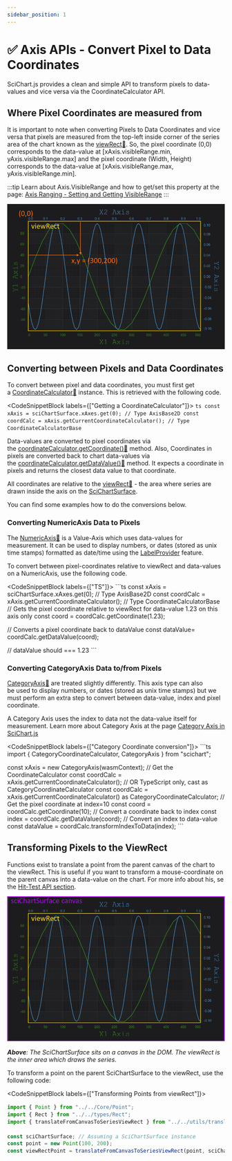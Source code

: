 ```yaml
---
sidebar_position: 1
---
```


# ✅ Axis APIs - Convert Pixel to Data Coordinates

SciChart.js provides a clean and simple API to transform pixels to data-values and vice versa via the CoordinateCalculator API.

Where Pixel Coordinates are measured from
-----------------------------------------

It is important to note when converting Pixels to Data Coordinates and vice versa that pixels are measured from the top-left inside corner of the series area of the chart known as the [viewRect:blue_book:](https://www.scichart.com/documentation/js/current/typedoc/classes/axisbase2d.html#viewrect). So, the pixel coordinate (0,0) corresponds to the data-value at [xAxis.visibleRange.min, yAxis.visibleRange.max] and the pixel coordinate (Width, Height) corresponds to the data-value at [xAxis.visibleRange.max, yAxis.visibleRange.min].

:::tip
Learn about Axis.VisibleRange and how to get/set this property at the page: [Axis Ranging - Setting and Getting VisibleRange](/docs/2d-charts/axis-api/ranging-scaling/set-range-zoom-to-fit)
:::

![Converting pixel coordinates to data coordinates using SciChart.js Fast Realtime JavaScript Charts](img/1.png)

Converting between Pixels and Data Coordinates
----------------------------------------------

To convert between pixel and data coordinates, you must first get a [CoordinateCalculator:blue_book:](https://www.scichart.com/documentation/js/current/typedoc/classes/coordinatecalculatorbase.html) instance. This is retrieved with the following code.

<CodeSnippetBlock labels={["Getting a CoordinateCalculator"]}>
    ```ts
const xAxis = sciChartSurface.xAxes.get(0); // Type AxisBase2D
const coordCalc = xAxis.getCurrentCoordinateCalculator(); // Type CoordinateCalculatorBase
    ```
</CodeSnippetBlock>


Data-values are converted to pixel coordinates via the [coordinateCalculator.getCoordinate():blue_book:](https://www.scichart.com/documentation/js/current/typedoc/classes/coordinatecalculatorbase.html#getcoordinate) method. Also, Coordinates in pixels are converted back to chart data-values via the [coordinateCalculator.getDataValue():blue_book:](https://www.scichart.com/documentation/js/current/typedoc/classes/coordinatecalculatorbase.html#getdatavalue) method. It expects a coordinate in pixels and returns the closest data value to that coordinate.

All coordinates are relative to the [viewRect:blue_book:](https://www.scichart.com/documentation/js/current/typedoc/classes/axisbase2d.html#viewrect) - the area where series are drawn inside the axis on the [SciChartSurface](/docs/2d-charts/surface/scichart-surface-type-overview).

You can find some examples how to do the conversions below.

### Converting NumericAxis Data to Pixels

The [NumericAxis:blue_book:](https://www.scichart.com/documentation/js/current/typedoc/enums/eaxistype.html#numericaxis) is a Value-Axis which uses data-values for measurement. It can be used to display numbers, or dates (stored as unix time stamps) formatted as date/time using the [LabelProvider](/docs/2d-charts/axis-api/axis-labels/label-provider-api-overview) feature.

To convert between pixel-coordinates relative to viewRect and data-values on a NumericAxis, use the following code.

<CodeSnippetBlock labels={["TS"]}>
    ```ts
const xAxis = sciChartSurface.xAxes.get(0); // Type AxisBase2D
const coordCalc = xAxis.getCurrentCoordinateCalculator(); // Type CoordinateCalculatorBase
// Gets the pixel coordinate relative to viewRect for data-value 1.23 on this axis only
const coord = coordCalc.getCoordinate(1.23);

// Converts a pixel coordinate back to dataValue
const dataValue= coordCalc.getDataValue(coord);

// dataValue should === 1.23
    ```
</CodeSnippetBlock>

### Converting CategoryAxis Data to/from Pixels

[CategoryAxis:blue_book:](https://www.scichart.com/documentation/js/current/typedoc/enums/eaxistype.html#categoryaxis) are treated slightly differently. This axis type can also be used to display numbers, or dates (stored as unix time stamps) but we must perform an extra step to convert between data-value, index and pixel coordinate.

A Category Axis uses the index to data not the data-value itself for measurement. Learn more about Category Axis at the page [Category Axis in SciChart.js](/docs/2d-charts/axis-api/axis-types/category-axis)

<CodeSnippetBlock labels={["Category Coordinate conversion"]}>
    ```ts
import { CategoryCoordinateCalculator, CategoryAxis } from "scichart";

const xAxis = new CategoryAxis(wasmContext);
// Get the CoordinateCalculator
const coordCalc = xAxis.getCurrentCoordinateCalculator();
// OR TypeScript only, cast as CategoryCoordinateCalculator
const coordCalc = xAxis.getCurrentCoordinateCalculator() as CategoryCoordinateCalculator;
// Get the pixel coordinate at index=10
const coord = coordCalc.getCoordinate(10);
// Convert a coordinate back to index
const index = coordCalc.getDataValue(coord);
// Convert an index to data-value
const dataValue = coordCalc.transformIndexToData(index);
    ```
</CodeSnippetBlock>

Transforming Pixels to the ViewRect
-----------------------------------

Functions exist to translate a point from the parent canvas of the chart to the viewRect. This is useful if you want to transform a mouse-coordinate on the parent canvas into a data-value on the chart. For more info about his, se the [Hit-Test API section](/docs/2d-charts/chart-types/hit-test-api/hit-test-api-overview).

![](img/2.png)

_**Above**: The SciChartSurface sits on a canvas in the DOM. The viewRect is the inner area which draws the series._

To transform a point on the parent SciChartSurface to the viewRect, use the following code:

<CodeSnippetBlock labels={["Transforming Points from viewRect"]}>
```ts
import { Point } from "../../Core/Point";
import { Rect } from "../../types/Rect";
import { translateFromCanvasToSeriesViewRect } from "../../utils/translate";

const sciChartSurface; // Assuming a SciChartSurface instance
const point = new Point(100, 200);
const viewRectPoint = translateFromCanvasToSeriesViewRect(point, sciChartSurface.seriesViewRect);
```
</CodeSnippetBlock>
